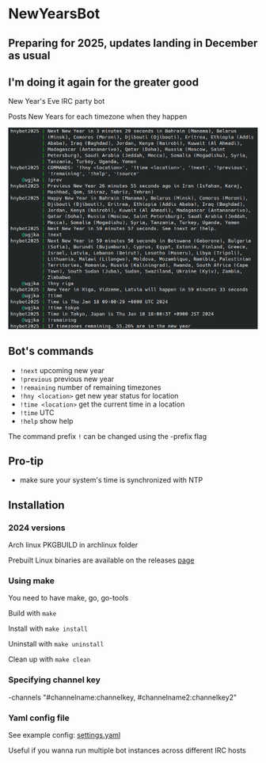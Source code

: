 # NewYearsBot

## Preparing for 2025, updates landing in December as usual
## I'm doing it again for the greater good

New Year's Eve IRC party bot

Posts New Years for each timezone when they happen

![screenshot](botoutput.png)

## Bot's commands

- `!next` upcoming new year
- `!previous` previous new year
- `!remaining` number of remaining timezones
- `!hny <location>` get new year status for location
- `!time <location>` get the current time in a location
- `!time` UTC
- `!help` show help

The command prefix `!` can be changed using the -prefix flag

## Pro-tip

- make sure your system's time is synchronized with NTP

## Installation

### 2024 versions

Arch linux PKGBUILD in archlinux folder

Prebuilt Linux binaries are available on the releases [page](https://github.com/ugjka/newyearsbot/releases)

### Using make

You need to have make, go, go-tools

Build with `make`

Install with `make install`

Uninstall with `make uninstall`

Clean up with `make clean`

### Specifying channel key

-channels "#channelname:channelkey, #channelname2:channelkey2"

### Yaml config file

See example config: [settings.yaml](settings.yaml)

Useful if you wanna run multiple bot instances across different IRC hosts
